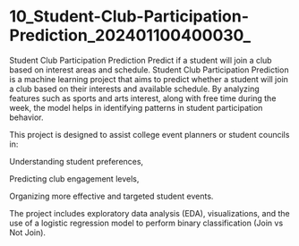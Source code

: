 # 10_Student-Club-Participation-Prediction_202401100400030_
Student Club Participation Prediction Predict if a student will join a club based on interest areas and schedule. 
Student Club Participation Prediction is a machine learning project that aims to predict whether a student will join a club based on their interests and available schedule. By analyzing features such as sports and arts interest, along with free time during the week, the model helps in identifying patterns in student participation behavior.

This project is designed to assist college event planners or student councils in:

Understanding student preferences,

Predicting club engagement levels,

Organizing more effective and targeted student events.

The project includes exploratory data analysis (EDA), visualizations, and the use of a logistic regression model to perform binary classification (Join vs Not Join).
